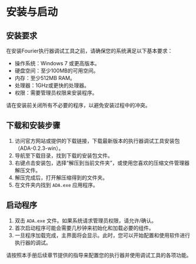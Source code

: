 # 安装与启动

## 安装要求

在安装Fourier执行器调试工具之前，请确保您的系统满足以下基本要求：

* 操作系统：Windows 7 或更高版本。
* 硬盘空间：至少100MB的可用空间。
* 内存：至少512MB RAM。
* 处理器：1GHz或更快的处理器。
* 权限：需要管理员权限来安装程序。

请在安装前关闭所有不必要的程序，以避免安装过程中的冲突。

## 下载和安装步骤

1. 访问官方网站或提供的下载链接，下载最新版本的执行器调试工具安装包（ADA-0.2.3-win）。
2. 导航至下载目录，找到下载的安装包文件。
3. 右键点击安装包，选择“解压到当前文件夹”，或使用您喜欢的压缩文件管理器解压文件。
4. 解压完成后，打开解压缩得到的文件夹。
5. 在文件夹内找到 `ADA.exe` 应用程序。

## 启动程序

1. 双击 `ADA.exe` 文件。如果系统请求管理员权限，请允许/确认。
2. 首次启动程序可能会需要几秒钟来初始化和加载必要的组件。
3. 一旦程序加载完成，主界面将会显示。此时，您可以开始配置和使用软件进行执行器的调试。

请按照本手册后续章节提供的指导来配置您的执行器并使用调试工具的各项功能。
